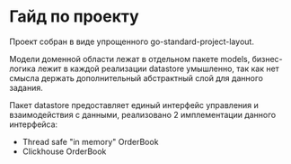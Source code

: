 # Гайд по проекту

Проект собран в виде упрощенного go-standard-project-layout.

Модели доменной области лежат в отдельном пакете models, бизнес-логика
лежит в каждой реализации datastore умышленно, так как нет смысла 
держать дополнительный абстрактный слой для данного задания.

Пакет datastore предоставляет единый интерфейс управления и взаимодействия
с данными, реализовано 2 имплементации данного интерфейса:

- Thread safe "in memory" OrderBook
- Clickhouse OrderBook
